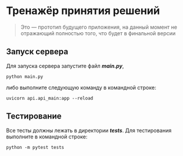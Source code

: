 # Тренажёр принятия решений

> Это — прототип будущего приложения, на данный момент не отражающий полностью того, что будет в финальной версии

## Запуск сервера

Для запуска сервера запустите файл ***main.py***,

```
python main.py
```

либо выполните следующую команду в командной строке:

```
uvicorn api.api_main:app --reload
```

## Тестирование

Все тесты должны лежать в директории ***tests***. Для тестирования выполните в командной строке:

```
python -m pytest tests
```